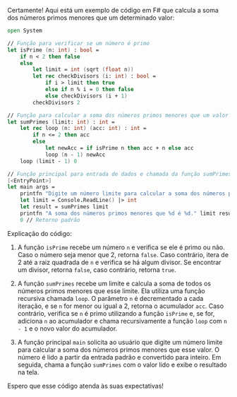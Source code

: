 Certamente! Aqui está um exemplo de código em F# que calcula a soma dos números primos menores que um determinado valor:

```fsharp
open System

// Função para verificar se um número é primo
let isPrime (n: int) : bool =
    if n < 2 then false
    else
        let limit = int (sqrt (float n))
        let rec checkDivisors (i: int) : bool =
            if i > limit then true
            else if n % i = 0 then false
            else checkDivisors (i + 1)
        checkDivisors 2

// Função para calcular a soma dos números primos menores que um valor
let sumPrimes (limit: int) : int =
    let rec loop (n: int) (acc: int) : int =
        if n <= 2 then acc
        else
            let newAcc = if isPrime n then acc + n else acc
            loop (n - 1) newAcc
    loop (limit - 1) 0

// Função principal para entrada de dados e chamada da função sumPrimes
[<EntryPoint>]
let main args =
    printfn "Digite um número limite para calcular a soma dos números primos menores que ele:"
    let limit = Console.ReadLine() |> int
    let result = sumPrimes limit
    printfn "A soma dos números primos menores que %d é %d." limit result
    0 // Retorno padrão

```

Explicação do código:

1. A função `isPrime` recebe um número `n` e verifica se ele é primo ou não. Caso o número seja menor que 2, retorna `false`. Caso contrário, itera de 2 até a raiz quadrada de `n` e verifica se há algum divisor. Se encontrar um divisor, retorna `false`, caso contrário, retorna `true`.

2. A função `sumPrimes` recebe um limite e calcula a soma de todos os números primos menores que esse limite. Ela utiliza uma função recursiva chamada `loop`. O parâmetro `n` é decrementado a cada iteração, e se `n` for menor ou igual a 2, retorna o acumulador `acc`. Caso contrário, verifica se `n` é primo utilizando a função `isPrime` e, se for, adiciona `n` ao acumulador e chama recursivamente a função `loop` com `n - 1` e o novo valor do acumulador. 

3. A função principal `main` solicita ao usuário que digite um número limite para calcular a soma dos números primos menores que esse valor. O número é lido a partir da entrada padrão e convertido para inteiro. Em seguida, chama a função `sumPrimes` com o valor lido e exibe o resultado na tela.

Espero que esse código atenda às suas expectativas!
